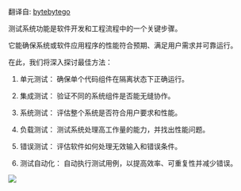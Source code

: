 
翻译自: [bytebytego](https://www.youtube.com/post/UgkxiiN2h7J3ut7nF5Ib_Wa9YncpY1FmoZx2)

测试系统功能是软件开发和工程流程中的一个关键步骤。

它能确保系统或软件应用程序的性能符合预期、满足用户需求并可靠运行。

在此，我们将深入探讨最佳方法：

1. 单元测试： 确保单个代码组件在隔离状态下正确运行。

2. 集成测试： 验证不同的系统组件是否能无缝协作。

3. 系统测试： 评估整个系统是否符合用户要求和性能。

4. 负载测试： 测试系统处理高工作量的能力，并找出性能问题。

5. 错误测试： 评估软件如何处理无效输入和错误条件。

6. 测试自动化： 自动执行测试用例，以提高效率、可重复性并减少错误。

![](https://pic-1257412153.cos.ap-nanjing.myqcloud.com/images/2024/01/01/unnamed-809c17.webp)